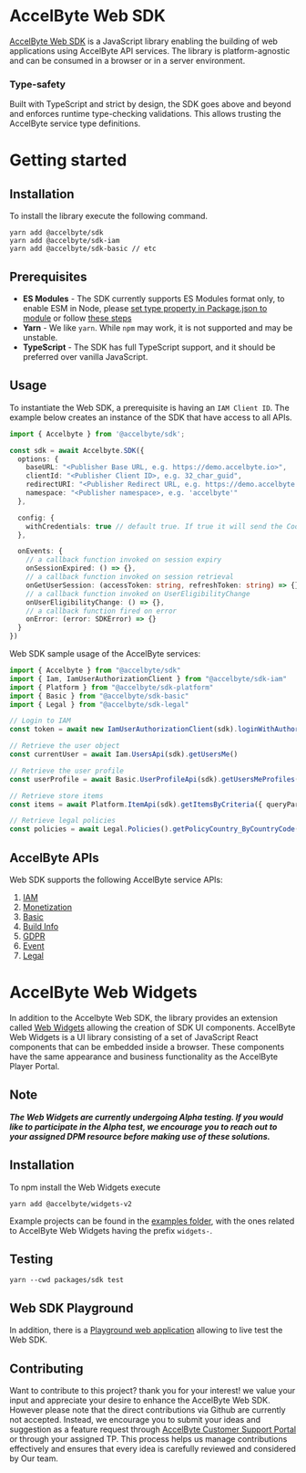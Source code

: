# AccelByte Web SDK

[AccelByte Web SDK](https://development.accelbyte.io/web-sdk-playground/) is a JavaScript library enabling the building of web applications using AccelByte API services. The library is
platform-agnostic and can be consumed in a browser or in a server environment.

### Type-safety
Built with TypeScript and strict by design, the SDK goes above and beyond and enforces runtime type-checking validations. This allows trusting the AccelByte service type definitions.

# Getting started

## Installation

To install the library execute the following command.

```shell
yarn add @accelbyte/sdk
yarn add @accelbyte/sdk-iam
yarn add @accelbyte/sdk-basic // etc
```

## Prerequisites

* **ES Modules** - The SDK currently supports ES Modules format only, to enable ESM in Node, please [set type property in Package.json to module](https://nodejs.org/api/packages.html#type) or follow [these steps](https://nodejs.org/api/esm.html#enabling)
* **Yarn** - We like `yarn`. While `npm` may work, it is not supported and may be unstable.
* **TypeScript** - The SDK has full TypeScript support, and it should be preferred over vanilla JavaScript.

## Usage

To instantiate the Web SDK, a prerequisite is having an `IAM Client ID`. The example below creates an instance of the SDK
that have access to all APIs.

```typescript
import { Accelbyte } from '@accelbyte/sdk';

const sdk = await Accelbyte.SDK({
  options: {
    baseURL: "<Publisher Base URL, e.g. https://demo.accelbyte.io>",
    clientId: "<Publisher Client ID>, e.g. 32_char_guid",
    redirectURI: "<Publisher Redirect URL, e.g. https://demo.accelbyte.io>",
    namespace: "<Publisher namespace>, e.g. 'accelbyte'"
  },

  config: {
    withCredentials: true // default true. If true it will send the Cookie automatically
  },

  onEvents: {
    // a callback function invoked on session expiry
    onSessionExpired: () => {},
    // a callback function invoked on session retrieval
    onGetUserSession: (accessToken: string, refreshToken: string) => {},
    // a callback function invoked on UserEligibilityChange
    onUserEligibilityChange: () => {},
    // a callback function fired on error
    onError: (error: SDKError) => {}
  }
})
```

Web SDK sample usage of the AccelByte services:

```typescript
import { Accelbyte } from "@accelbyte/sdk"
import { Iam, IamUserAuthorizationClient } from "@accelbyte/sdk-iam"
import { Platform } from "@accelbyte/sdk-platform"
import { Basic } from "@accelbyte/sdk-basic"
import { Legal } from "@accelbyte/sdk-legal"

// Login to IAM
const token = await new IamUserAuthorizationClient(sdk).loginWithAuthorizationCode({code, codeVerifier})

// Retrieve the user object
const currentUser = await Iam.UsersApi(sdk).getUsersMe()

// Retrieve the user profile
const userProfile = await Basic.UserProfileApi(sdk).getUsersMeProfiles()

// Retrieve store items
const items = await Platform.ItemApi(sdk).getItemsByCriteria({ queryParams: { appType: 'GAME' } })

// Retrieve legal policies
const policies = await Legal.Policies().getPolicyCountry_ByCountryCode('US')
```

## AccelByte APIs

Web SDK supports the following AccelByte service APIs:

1. [IAM](https://docs.accelbyte.io/api-endpoints.html#access)
2. [Monetization](https://docs.accelbyte.io/api-endpoints.html#monetization)
3. [Basic](https://docs.accelbyte.io/api-endpoints.html#basic)
4. [Build Info](https://docs.accelbyte.io/api-endpoints.html#distribution)
5. [GDPR](https://docs.accelbyte.io/api-endpoints.html#access)
6. [Event](https://docs.accelbyte.io/api-endpoints.html#access)
7. [Legal](https://docs.accelbyte.io/api-endpoints.html#access)

# AccelByte Web Widgets
In addition to the Accelbyte Web SDK, the library provides an extension called [Web Widgets](https://www.npmjs.com/package/@accelbyte/widgets-v2) allowing the creation of SDK UI components. AccelByte Web Widgets is a UI library consisting of a set of JavaScript React components that can be embedded inside a browser. These components have the same appearance and business functionality as the AccelByte Player Portal.

## Note

***The Web Widgets are currently undergoing Alpha testing. If you would like to participate in the Alpha test, we encourage you to reach out to your assigned DPM resource before making use of these solutions.***

## Installation

To npm install the Web Widgets execute

```shell
yarn add @accelbyte/widgets-v2
```

Example projects can be found in the [examples folder](./packages/examples), with the ones related to AccelByte Web Widgets having the prefix `widgets-`.

## Testing

```shell
yarn --cwd packages/sdk test
```

## Web SDK Playground

In addition, there is a [Playground web application](https://development.accelbyte.io/web-sdk-playground/) allowing to live test the Web SDK.

## Contributing

Want to contribute to this project? thank you for your interest! we value your input and appreciate your desire to enhance the AccelByte Web SDK. However please note that the direct contributions via Github are currently not accepted. Instead, we encourage you to submit your ideas and suggestion as a feature request through [AccelByte Customer Support Portal](https://accelbyte.atlassian.net/servicedesk/customer/portal/6) or through your assigned TP. This process helps us manage contributions effectively and ensures that every idea is carefully reviewed and considered by Our team.